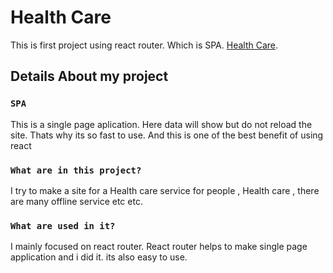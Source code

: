 # Health Care

This is first project using react router. Which is SPA. [Health Care](https://stupefied-morse-76ccc2.netlify.app/).

## Details About my project

### `SPA`

This is a single page aplication. Here data will show but do not reload the site. Thats why its so fast to use. And this is one of the best benefit of using react

### `What are in this project?`

I try to make a site for a Health care service for people , Health care , there are many offline service etc etc.

### `What are used in it?`

I mainly focused on react router. React router helps to make single page application and i did it. its also easy to use.
